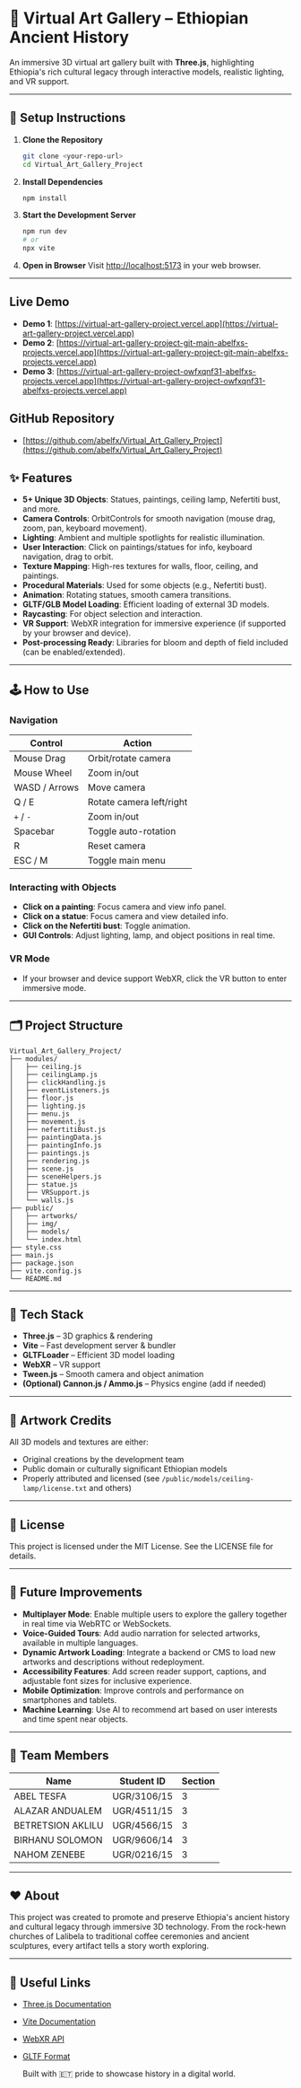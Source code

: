 # 🎨 Virtual Art Gallery – Ethiopian Ancient History

An immersive 3D virtual art gallery built with **Three.js**, highlighting Ethiopia's rich cultural legacy through interactive models, realistic lighting, and VR support.

---

## 🚀 Setup Instructions

1. **Clone the Repository**
   ```sh
   git clone <your-repo-url>
   cd Virtual_Art_Gallery_Project
   ```
2. **Install Dependencies**
   ```sh
   npm install
   ```
3. **Start the Development Server**
   ```sh
   npm run dev
   # or
   npx vite
   ```
4. **Open in Browser**
   Visit [http://localhost:5173](http://localhost:5173) in your web browser.

---

## Live Demo

- **Demo 1**: [https://virtual-art-gallery-project.vercel.app](https://virtual-art-gallery-project.vercel.app)  
- **Demo 2**: [https://virtual-art-gallery-project-git-main-abelfxs-projects.vercel.app](https://virtual-art-gallery-project-git-main-abelfxs-projects.vercel.app)  
- **Demo 3**: [https://virtual-art-gallery-project-owfxqnf31-abelfxs-projects.vercel.app](https://virtual-art-gallery-project-owfxqnf31-abelfxs-projects.vercel.app)  

## GitHub Repository

- [https://github.com/abelfx/Virtual_Art_Gallery_Project](https://github.com/abelfx/Virtual_Art_Gallery_Project)

## ✨ Features

- **5+ Unique 3D Objects**: Statues, paintings, ceiling lamp, Nefertiti bust, and more.
- **Camera Controls**: OrbitControls for smooth navigation (mouse drag, zoom, pan, keyboard movement).
- **Lighting**: Ambient and multiple spotlights for realistic illumination.
- **User Interaction**: Click on paintings/statues for info, keyboard navigation, drag to orbit.
- **Texture Mapping**: High-res textures for walls, floor, ceiling, and paintings.
- **Procedural Materials**: Used for some objects (e.g., Nefertiti bust).
- **Animation**: Rotating statues, smooth camera transitions.
- **GLTF/GLB Model Loading**: Efficient loading of external 3D models.
- **Raycasting**: For object selection and interaction.
- **VR Support**: WebXR integration for immersive experience (if supported by your browser and device).
- **Post-processing Ready**: Libraries for bloom and depth of field included (can be enabled/extended).

---

## 🕹️ How to Use

### **Navigation**
| Control         | Action                        |
|-----------------|-------------------------------|
| Mouse Drag      | Orbit/rotate camera           |
| Mouse Wheel     | Zoom in/out                   |
| WASD / Arrows   | Move camera                   |
| Q / E           | Rotate camera left/right      |
| `+` / `-`       | Zoom in/out                   |
| Spacebar        | Toggle auto-rotation          |
| R               | Reset camera                  |
| ESC / M         | Toggle main menu              |

### **Interacting with Objects**
- **Click on a painting**: Focus camera and view info panel.
- **Click on a statue**: Focus camera and view detailed info.
- **Click on the Nefertiti bust**: Toggle animation.
- **GUI Controls**: Adjust lighting, lamp, and object positions in real time.

### **VR Mode**
- If your browser and device support WebXR, click the VR button to enter immersive mode.

---

## 🗂️ Project Structure

```
Virtual_Art_Gallery_Project/
├── modules/
│   ├── ceiling.js
│   ├── ceilingLamp.js
│   ├── clickHandling.js
│   ├── eventListeners.js
│   ├── floor.js
│   ├── lighting.js
│   ├── menu.js
│   ├── movement.js
│   ├── nefertitiBust.js
│   ├── paintingData.js
│   ├── paintingInfo.js
│   ├── paintings.js
│   ├── rendering.js
│   ├── scene.js
│   ├── sceneHelpers.js
│   ├── statue.js
│   ├── VRSupport.js
│   └── walls.js
├── public/
│   ├── artworks/
│   ├── img/
│   ├── models/
│   └── index.html
├── style.css
├── main.js
├── package.json
├── vite.config.js
└── README.md
```

---

## 🧰 Tech Stack
- **Three.js** – 3D graphics & rendering
- **Vite** – Fast development server & bundler
- **GLTFLoader** – Efficient 3D model loading
- **WebXR** – VR support
- **Tween.js** – Smooth camera and object animation
- **(Optional) Cannon.js / Ammo.js** – Physics engine (add if needed)

---

## 🎨 Artwork Credits
All 3D models and textures are either:
- Original creations by the development team
- Public domain or culturally significant Ethiopian models
- Properly attributed and licensed (see `/public/models/ceiling-lamp/license.txt` and others)

---

## 📜 License
This project is licensed under the MIT License. See the LICENSE file for details.

---


## 🔮 Future Improvements

- **Multiplayer Mode**: Enable multiple users to explore the gallery together in real time via WebRTC or WebSockets.
- **Voice-Guided Tours**: Add audio narration for selected artworks, available in multiple languages.
- **Dynamic Artwork Loading**: Integrate a backend or CMS to load new artworks and descriptions without redeployment.
- **Accessibility Features**: Add screen reader support, captions, and adjustable font sizes for inclusive experience.
- **Mobile Optimization**: Improve controls and performance on smartphones and tablets.
- **Machine Learning**: Use AI to recommend art based on user interests and time spent near objects.

---

## 👥 Team Members

| Name              | Student ID     | Section   |
|-------------------|----------------|-----------|
| ABEL TESFA        | UGR/3106/15    |    3      |
| ALAZAR ANDUALEM   | UGR/4511/15    |    3      |
| BETRETSION AKLILU | UGR/4566/15    |    3      |
| BIRHANU SOLOMON   | UGR/9606/14    |    3      |
| NAHOM ZENEBE      | UGR/0216/15    |    3      |
---

## ❤️ About
This project was created to promote and preserve Ethiopia's ancient history and cultural legacy through immersive 3D technology. From the rock-hewn churches of Lalibela to traditional coffee ceremonies and ancient sculptures, every artifact tells a story worth exploring.

---

## 🔗 Useful Links
- [Three.js Documentation](https://threejs.org/docs/)
- [Vite Documentation](https://vitejs.dev/)
- [WebXR API](https://immersive-web.github.io/webxr/)
- [GLTF Format](https://github.com/KhronosGroup/glTF)

    Built with 🇪🇹 pride to showcase history in a digital world.
